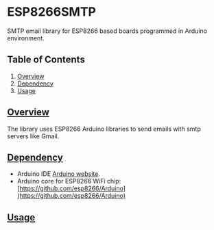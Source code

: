# ESP8266SMTP

SMTP email library for ESP8266 based boards programmed in Arduino environment.

## Table of Contents
1. [Overview](#section-o)
2. [Dependency](#section-d)
3. [Usage](#section-u)
	
## [Overview](id:section-o)

The library uses ESP8266 Arduino libraries to send emails with smtp servers like Gmail.

## [Dependency](id:section-d)
- Arduino IDE [Arduino website](http://www.arduino.cc/en/main/software).
- Arduino core for ESP8266 WiFi chip: [https://github.com/esp8266/Arduino](https://github.com/esp8266/Arduino)

## [Usage](id:section-u)
